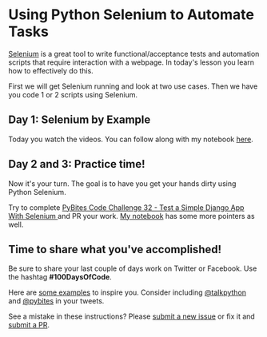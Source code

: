 # Using Python Selenium to Automate Tasks

[Selenium](https://selenium-python.readthedocs.io) is a great tool to write functional/acceptance tests and automation scripts that require interaction with a webpage. In today's lesson you learn how to effectively do this.

First we will get Selenium running and look at two use cases. Then we have you code 1 or 2 scripts using Selenium.

## Day 1: Selenium by Example

Today you watch the videos. You can follow along with my notebook [here](https://github.com/talkpython/100daysofcode-with-python-course/blob/master/days/73-75-selenium/python-selenium.ipynb).

## Day 2 and 3: Practice time!

Now it's your turn. The goal is to have you get your hands dirty using Python Selenium.

Try to complete [PyBites Code Challenge 32 - Test a Simple Django App With Selenium ](https://pybit.es/articles/codechallenge32/) and PR your work. [My notebook](https://github.com/talkpython/100daysofcode-with-python-course/blob/master/days/73-75-selenium/python-selenium.ipynb) has some more pointers as well.

## Time to share what you've accomplished!

Be sure to share your last couple of days work on Twitter or Facebook. Use the hashtag **#100DaysOfCode**.

Here are [some examples](https://twitter.com/search?q=%23100DaysOfCode) to inspire you. Consider including [@talkpython](https://twitter.com/talkpython) and [@pybites](https://twitter.com/pybites) in your tweets.

See a mistake in these instructions? Please [submit a new issue](https://github.com/talkpython/100daysofcode-with-python-course/issues) or fix it and [submit a PR](https://github.com/talkpython/100daysofcode-with-python-course/pulls).
